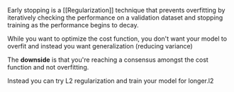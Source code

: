 Early stopping is a [[Regularization]] technique that prevents overfitting by iteratively checking the performance on a validation dataset and stopping training as the performance begins to decay.

While you want to optimize the cost function, you don't want your model to overfit and instead you want generalization (reducing variance)

The **downside** is that you're reaching a consensus amongst the cost function and not overfitting.

Instead you can try L2 regularization and train your model for longer.l2